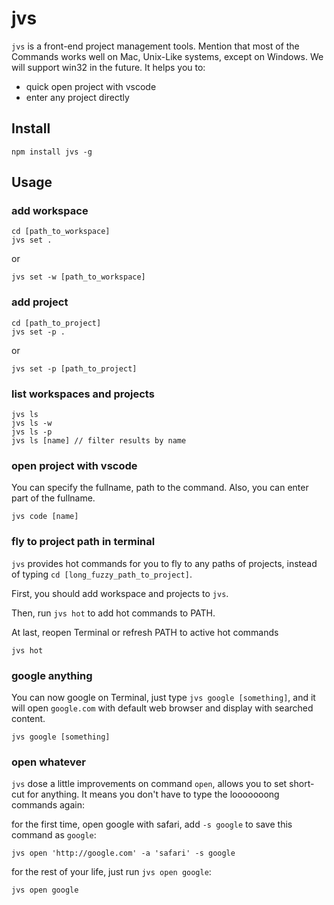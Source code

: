 # jvs

`jvs` is a front-end project management tools. Mention that most of the Commands works well on Mac, Unix-Like systems, except on Windows. We will support win32 in the future.
It helps you to:

- quick open project with vscode
- enter any project directly

## Install

```console
npm install jvs -g
```

## Usage

### add workspace

```console
cd [path_to_workspace]
jvs set .
```

or

```console
jvs set -w [path_to_workspace]
```

### add project

```console
cd [path_to_project]
jvs set -p .
```

or

```console
jvs set -p [path_to_project]
```

### list workspaces and projects

```console
jvs ls
jvs ls -w
jvs ls -p
jvs ls [name] // filter results by name
```

### open project with vscode

You can specify the fullname, path to the command. Also, you can enter part of the fullname.

```console
jvs code [name]
```

### fly to project path in terminal

`jvs` provides hot commands for you to fly to any paths of projects, instead of typing `cd [long_fuzzy_path_to_project]`.

First, you should add workspace and projects to `jvs`.

Then, run `jvs hot` to add hot commands to PATH.

At last, reopen Terminal or refresh PATH to active hot commands

```console
jvs hot
```

### google anything

You can now google on Terminal, just type `jvs google [something]`, and it will open `google.com` with default web browser and display with searched content.

```console
jvs google [something]
```

### open whatever

`jvs` dose a little improvements on command `open`, allows you to set short-cut for anything. It means you don't have to type the looooooong commands again:

for the first time, open google with safari, add `-s google` to save this command as `google`:

```console
jvs open 'http://google.com' -a 'safari' -s google
```

for the rest of your life, just run `jvs open google`:

```console
jvs open google
```
